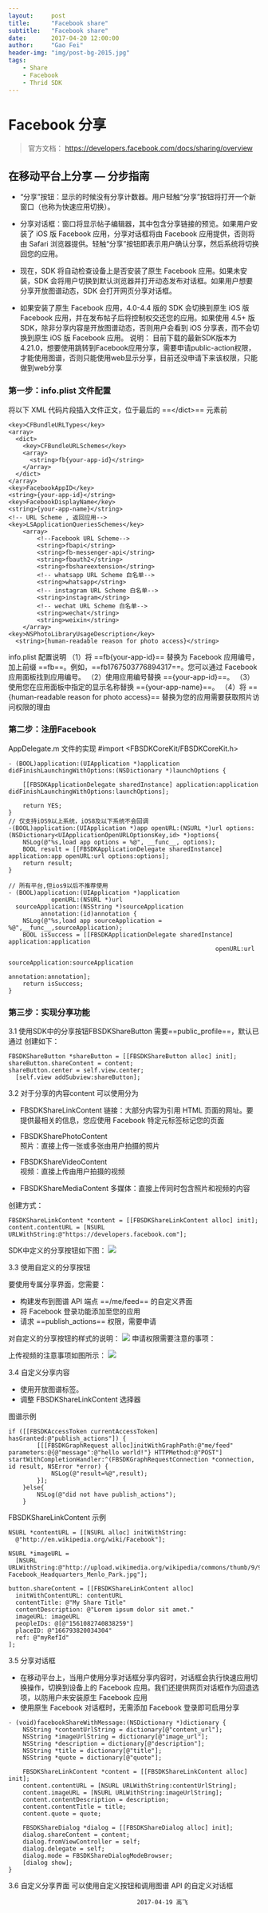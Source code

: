```yaml
---
layout:     post
title:      "Facebook share"
subtitle:   "Facebook share"
date:       2017-04-20 12:00:00
author:     "Gao Fei"
header-img: "img/post-bg-2015.jpg"
tags:
    - Share
    - Facebook
    - Thrid SDK
---
```



# Facebook 分享

> 官方文档： https://developers.facebook.com/docs/sharing/overview

## 在移动平台上分享 — 分步指南

* “分享”按钮：显示的时候没有分享计数器。用户轻触“分享”按钮将打开一个新窗口（也称为快速应用切换）。
* 分享对话框：窗口将显示帖子编辑器，其中包含分享链接的预览。如果用户安装了 iOS 版 Facebook 应用，分享对话框将由 Facebook 应用提供，否则将由 Safari 浏览器提供。轻触“分享”按钮即表示用户确认分享，然后系统将切换回您的应用。
* 现在，SDK 将自动检查设备上是否安装了原生 Facebook 应用。如果未安装，SDK 会将用户切换到默认浏览器并打开动态发布对话框。如果用户想要分享开放图谱动态，SDK 会打开网页分享对话框。

* 如果安装了原生 Facebook 应用，4.0-4.4 版的 SDK 会切换到原生 iOS 版 Facebook 应用，并在发布帖子后将控制权交还您的应用。如果使用 4.5+ 版 SDK，除非分享内容是开放图谱动态，否则用户会看到 iOS 分享表，而不会切换到原生 iOS 版 Facebook 应用。
说明：
目前下载的最新SDK版本为4.21.0，想要使用跳转到Facebook应用分享，需要申请public-action权限，才能使用图谱，否则只能使用web显示分享，目前还没申请下来该权限，只能做到web分享

### 第一步：info.plist 文件配置
将以下 XML 代码片段插入文件正文，位于最后的 ==\</dict>== 元素前


```
<key>CFBundleURLTypes</key>
<array>
  <dict>
    <key>CFBundleURLSchemes</key>
    <array>
      <string>fb{your-app-id}</string>
    </array>
  </dict>
</array>
<key>FacebookAppID</key>
<string>{your-app-id}</string>
<key>FacebookDisplayName</key>
<string>{your-app-name}</string>
<!-- URL Scheme , 返回应用-->
<key>LSApplicationQueriesSchemes</key>
	<array>
        <!--Facebook URL Scheme-->
		<string>fbapi</string>
		<string>fb-messenger-api</string>
		<string>fbauth2</string>
		<string>fbshareextension</string>
        <!-- whatsapp URL Scheme 白名单-->
		<string>whatsapp</string>
        <!-- instagram URL Scheme 白名单-->
		<string>instagram</string>
        <!-- wechat URL Scheme 白名单-->
		<string>wechat</string>
		<string>weixin</string>
	</array>
<key>NSPhotoLibraryUsageDescription</key>
  <string>{human-readable reason for photo access}</string>
```
info.plist 配置说明
（1）将 ==fb{your-app-id}== 替换为 Facebook 应用编号，加上前缀 ==fb==。例如，==fb1767503776894317==。您可以通过 Facebook 应用面板找到应用编号。
（2）使用应用编号替换 =={your-app-id}==。
（3）使用您在应用面板中指定的显示名称替换 =={your-app-name}==。
（4）将 =={human-readable reason for photo access}== 替换为您的应用需要获取照片访问权限的理由
### 第二步：注册Facebook
AppDelegate.m 文件的实现
\#import \<FBSDKCoreKit/FBSDKCoreKit.h>


```
- (BOOL)application:(UIApplication *)application didFinishLaunchingWithOptions:(NSDictionary *)launchOptions {
    
    [[FBSDKApplicationDelegate sharedInstance] application:application didFinishLaunchingWithOptions:launchOptions];
    
    return YES;
}
// 仅支持iOS9以上系统，iOS8及以下系统不会回调
-(BOOL)application:(UIApplication *)app openURL:(NSURL *)url options:(NSDictionary<UIApplicationOpenURLOptionsKey,id> *)options{
    NSLog(@"%s,load app options = %@", __func__, options);
    BOOL result = [[FBSDKApplicationDelegate sharedInstance] application:app openURL:url options:options];
    return result;
}

// 所有平台,但ios9以后不推荐使用
- (BOOL)application:(UIApplication *)application
            openURL:(NSURL *)url
  sourceApplication:(NSString *)sourceApplication
         annotation:(id)annotation {
    NSLog(@"%s,load app sourceApplication = %@",__func__,sourceApplication);
    BOOL isSuccess = [[FBSDKApplicationDelegate sharedInstance] application:application
                                                          openURL:url
                                                sourceApplication:sourceApplication
                                                       annotation:annotation];
    return isSuccess;
}

```


### 第三步：实现分享功能

3.1 使用SDK中的分享按钮FBSDKShareButton
需要==public_profile==，默认已通过
创建如下：

```
FBSDKShareButton *shareButton = [[FBSDKShareButton alloc] init];
shareButton.shareContent = content;  
shareButton.center = self.view.center;
  [self.view addSubview:shareButton];

```
3.2 对于分享的内容content 可以使用分为

* FBSDKShareLinkContent 
链接：大部分内容为引用 HTML 页面的网址。要提供最相关的信息，您应使用 Facebook 特定元标签标记您的页面
 
* FBSDKSharePhotoContent  
照片：直接上传一张或多张由用户拍摄的照片 

* FBSDKShareVideoContent  
视频：直接上传由用户拍摄的视频  

* FBSDKShareMediaContent
多媒体：直接上传同时包含照片和视频的内容

创建方式：

```
FBSDKShareLinkContent *content = [[FBSDKShareLinkContent alloc] init];
content.contentURL = [NSURL URLWithString:@"https://developers.facebook.com"];
```

SDK中定义的分享按钮如下图：
![](media/14925152141994/14925202210363.jpg)



3.3 使用自定义的分享按钮

要使用专属分享界面，您需要：

* 构建发布到图谱 API 端点 ==/me/feed== 的自定义界面
* 将 Facebook 登录功能添加至您的应用
* 请求 ==publish_actions== 权限，需要申请

对自定义的分享按钮的样式的说明：
![](img/media/14925152141994/14925198369392.jpg)
申请权限需要注意的事项：

上传视频的注意事项如图所示：
![](media/14925152141994/14925722696364.jpg)


3.4 自定义分享内容

* 使用开放图谱标签。
* 调整 FBSDKShareLinkContent 选择器

图谱示例


```
if ([[FBSDKAccessToken currentAccessToken] hasGranted:@"publish_actions"]) {
        [[[FBSDKGraphRequest alloc]initWithGraphPath:@"me/feed" parameters:@{@"message":@"hello world!"} HTTPMethod:@"POST"] startWithCompletionHandler:^(FBSDKGraphRequestConnection *connection, id result, NSError *error) {
            NSLog(@"result=%@",result);
        }];
    }else{
        NSLog(@"did not have publish_actions");
    }
```



FBSDKShareLinkContent 示例

```
NSURL *contentURL = [[NSURL alloc] initWithString:
  @"http://en.wikipedia.org/wiki/Facebook"];

NSURL *imageURL = 
  [NSURL URLWithString:@"http://upload.wikimedia.org/wikipedia/commons/thumb/9/95/Facebook_Headquarters_Menlo_Park.jpg/2880px-Facebook_Headquarters_Menlo_Park.jpg"];
  
button.shareContent = [[FBSDKShareLinkContent alloc]
  initWithContentURL: contentURL
  contentTitle: @"My Share Title"
  contentDescription: @"Lorem ipsum dolor sit amet."
  imageURL: imageURL
  peopleIDs: @[@"1561082740838259"]
  placeID: @"166793820034304"
  ref: @"myRefId"
];

```
3.5 分享对话框

* 在移动平台上，当用户使用分享对话框分享内容时，对话框会执行快速应用切换操作，切换到设备上的 Facebook 应用。我们还提供网页对话框作为回退选项，以防用户未安装原生 Facebook 应用
* 使用原生 Facebook 对话框时，无需添加 Facebook 登录即可启用分享

```
- (void)facebookShareWithMessage:(NSDictionary *)dictionary {
    NSString *contentUrlString = dictionary[@"content_url"];
    NSString *imageUrlString = dictionary[@"image_url"];
    NSString *description = dictionary[@"description"];
    NSString *title = dictionary[@"title"];
    NSString *quote = dictionary[@"quote"];
    
    FBSDKShareLinkContent *content = [[FBSDKShareLinkContent alloc] init];
    content.contentURL = [NSURL URLWithString:contentUrlString];
    content.imageURL = [NSURL URLWithString:imageUrlString];
    content.contentDescription = description;
    content.contentTitle = title;
    content.quote = quote;
    
    FBSDKShareDialog *dialog = [[FBSDKShareDialog alloc] init];
    dialog.shareContent = content;
    dialog.fromViewController = self;
    dialog.delegate = self;
    dialog.mode = FBSDKShareDialogModeBrowser;
    [dialog show];
}
```

3.6 自定义分享界面
可以使用自定义按钮和调用图谱 API 的自定义对话框



                                        2017-04-19 高飞


